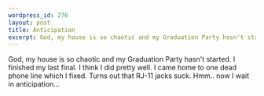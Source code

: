 ```yaml
--- 
wordpress_id: 276
layout: post
title: Anticipation
excerpt: God, my house is so chaotic and my Graduation Party hasn't started.  I finished my last final.  I think I did pretty well.  I came home to one dead phone line which I fixed.  Turns out that RJ-11 jacks suck.  Hmm.. now I wait in anticipation...
---
```

God, my house is so chaotic and my Graduation Party hasn't started.  I finished my last final.  I think I did pretty well.  I came home to one dead phone line which I fixed.  Turns out that RJ-11 jacks suck.  Hmm.. now I wait in anticipation...
